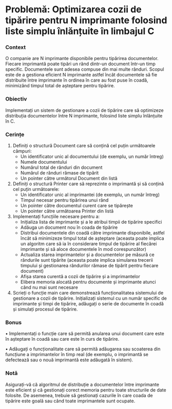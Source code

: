 # Problemă: Optimizarea cozii de tipărire pentru N imprimante folosind liste simplu înlănțuite în limbajul C

### Context

O companie are N imprimante disponibile pentru tipărirea documentelor. Fiecare imprimantă
poate tipări un rând dintr-un document într-un timp specific. Documentele sunt adesea
compuse din mai multe rânduri. Scopul este de a gestiona eficient N imprimante astfel încât
documentele să fie distribuite între imprimante în ordinea în care au fost puse în coadă,
minimizând timpul total de așteptare pentru tipărire.

### Obiectiv

Implementați un sistem de gestionare a cozii de tipărire care să optimizeze distribuția
documentelor între N imprimante, folosind liste simplu înlănțuite în C.

### Cerințe

1. Definiți o structură Document care să conțină cel puțin următoarele câmpuri:
   - Un identificator unic al documentului (de exemplu, un număr întreg)
   - Numele documentului
   - Numărul total de rânduri din document
   - Numărul de rânduri rămase de tipărit
   - Un pointer către următorul Document din listă
2. Definiți o structură Printer care să reprezinte o imprimantă și să conțină cel puțin
   următoarele:
   - Un identificator unic al imprimantei (de exemplu, un număr întreg)
   - Timpul necesar pentru tipărirea unui rând
   - Un pointer către documentul curent care se tipărește
   - Un pointer către următoarea Printer din listă
3. Implementați funcțiile necesare pentru a:
   - Inițializa lista de imprimante și a le atribui timpii de tipărire specifici
   - Adăuga un document nou în coada de tipărire
   - Distribui documentele din coadă către imprimante disponibile, astfel încât să
   minimizeze timpul total de așteptare (aceasta poate implica un algoritm care să
   ia în considerare timpul de tipărire al fiecărei imprimante și să aloce
   documentele în mod corespunzător)
   - Actualiza starea imprimantelor și a documentelor pe măsură ce rândurile sunt
   tipărite (aceasta poate implica simularea trecerii timpului și gestionarea
   rândurilor rămase de tipărit pentru fiecare document)
   - Afișa starea curentă a cozii de tipărire și a imprimantelor
   - Elibera memoria alocată pentru documente și imprimante atunci când nu mai
   sunt necesare
4. Scrieți o funcție main care demonstrează funcționalitatea sistemului de gestionare a
   cozii de tipărire. Inițializați sistemul cu un număr specific de imprimante și timpi de
   tipărire, adăugați o serie de documente în coadă și simulați procesul de tipărire.
   
### Bonus

   • Implementați o funcție care să permită anularea unui document care este în așteptare
   în coadă sau care este în curs de tipărire.

   • Adăugați o funcționalitate care să permită adăugarea sau scoaterea din funcțiune a
   imprimantelor în timp real (de exemplu, o imprimantă se defectează sau o nouă
   imprimantă este adăugată în sistem).

### Notă

Asigurați-vă că algoritmul de distribuție a documentelor între imprimante este eficient și că
gestionați corect memoria pentru toate structurile de date folosite. De asemenea, trebuie să
gestionați cazurile în care coada de tipărire este goală sau când toate imprimantele sunt
ocupate.